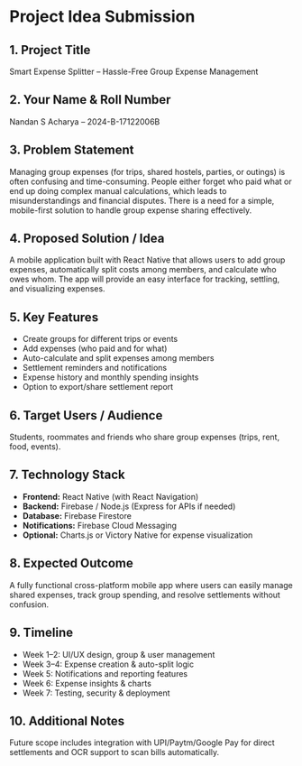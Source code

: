 # Project Idea Submission

## 1. Project Title
Smart Expense Splitter – Hassle-Free Group Expense Management

## 2. Your Name & Roll Number
Nandan S Acharya – 2024-B-17122006B

## 3. Problem Statement
Managing group expenses (for trips, shared hostels, parties, or outings) is often confusing and time-consuming. People either forget who paid what or end up doing complex manual calculations, which leads to misunderstandings and financial disputes. There is a need for a simple, mobile-first solution to handle group expense sharing effectively.

## 4. Proposed Solution / Idea
A mobile application built with React Native that allows users to add group expenses, automatically split costs among members, and calculate who owes whom. The app will provide an easy interface for tracking, settling, and visualizing expenses.

## 5. Key Features
- Create groups for different trips or events  
- Add expenses (who paid and for what)  
- Auto-calculate and split expenses among members  
- Settlement reminders and notifications  
- Expense history and monthly spending insights  
- Option to export/share settlement report  

## 6. Target Users / Audience
Students, roommates and friends who share group expenses (trips, rent, food, events). 

## 7. Technology Stack
- **Frontend:** React Native (with React Navigation)  
- **Backend:** Firebase / Node.js (Express for APIs if needed)  
- **Database:** Firebase Firestore  
- **Notifications:** Firebase Cloud Messaging  
- **Optional:** Charts.js or Victory Native for expense visualization  

## 8. Expected Outcome
A fully functional cross-platform mobile app where users can easily manage shared expenses, track group spending, and resolve settlements without confusion.

## 9. Timeline
- Week 1–2: UI/UX design, group & user management  
- Week 3–4: Expense creation & auto-split logic  
- Week 5: Notifications and reporting features  
- Week 6: Expense insights & charts  
- Week 7: Testing, security & deployment  

## 10. Additional Notes
Future scope includes integration with UPI/Paytm/Google Pay for direct settlements and OCR support to scan bills automatically.
